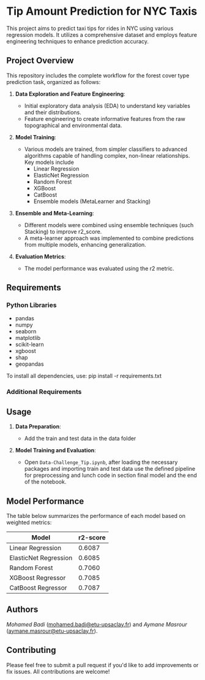 # Tip Amount Prediction for NYC Taxis

This project aims to predict taxi tips for rides in NYC using various regression models. It utilizes a comprehensive dataset and employs feature engineering techniques to enhance prediction accuracy.

## Project Overview

This repository includes the complete workflow for the forest cover type prediction task, organized as follows:

1. **Data Exploration and Feature Engineering**: 
   - Initial exploratory data analysis (EDA) to understand key variables and their distributions.
   - Feature engineering to create informative features from the raw topographical and environmental data.
   
2. **Model Training**: 
   - Various models are trained, from simpler classifiers to advanced algorithms capable of handling complex, non-linear relationships. Key models include
      - Linear Regression
      - ElasticNet Regression
      - Random Forest
      - XGBoost
      - CatBoost
      - Ensemble models (MetaLearner and Stacking)

3. **Ensemble and Meta-Learning**:
   - Different models were combined using ensemble techniques (such Stacking) to improve r2_score.
   - A meta-learner approach was implemented to combine predictions from multiple models, enhancing generalization.

4. **Evaluation Metrics**:
   - The model performance was evaluated using the r2 metric.

## Requirements

### Python Libraries

- pandas
- numpy
- seaborn
- matplotlib
- scikit-learn
- xgboost
- shap
- geopandas

To install all dependencies, use: pip install -r requirements.txt

### Additional Requirements

## Usage

1. **Data Preparation**:
   - Add the train and test data in the data folder

2. **Model Training and Evaluation**:
   - Open `Data-Challenge_Tip.ipynb`, after loading the necessary packages and importing train and test data
     use the defined pipeline for preprocessing and lunch code in section final model and the end of the notebook.


## Model Performance

The table below summarizes the performance of each model based on weighted metrics:

| Model                                | r2-score |
|--------------------------------------|----------|
| Linear Regression                    |0.6087    |
| ElasticNet Regression                |0.6085    |
| Random Forest                        |0.7060    | 
| XGBoost Regressor                    |0.7085    |
| CatBoost Regressor                   |0.7087    |

## Authors

*Mohamed Badi* (mohamed.badi@etu-upsaclay.fr) and *Aymane Masrour* (aymane.masrour@etu-upsaclay.fr). 


## Contributing

Please feel free to submit a pull request if you'd like to add improvements or fix issues. All contributions are welcome!




